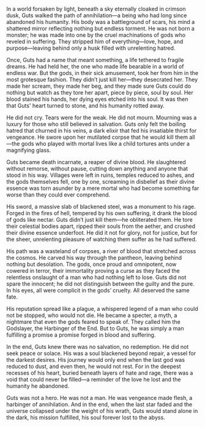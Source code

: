 In a world forsaken by light, beneath a sky eternally cloaked in crimson dusk, Guts walked the path of annihilation—a being who had long since abandoned his humanity. His body was a battleground of scars, his mind a shattered mirror reflecting nothing but endless torment. He was not born a monster; he was made into one by the cruel machinations of gods who reveled in suffering. They stripped him of everything—love, hope, and purpose—leaving behind only a husk filled with unrelenting hatred.

Once, Guts had a name that meant something, a life tethered to fragile dreams. He had held her, the one who made life bearable in a world of endless war. But the gods, in their sick amusement, took her from him in the most grotesque fashion. They didn’t just kill her—they desecrated her. They made her scream, they made her beg, and they made sure Guts could do nothing but watch as they tore her apart, piece by piece, soul by soul. Her blood stained his hands, her dying eyes etched into his soul. It was then that Guts' heart turned to stone, and his humanity rotted away.

He did not cry. Tears were for the weak. He did not mourn. Mourning was a luxury for those who still believed in salvation. Guts only felt the boiling hatred that churned in his veins, a dark elixir that fed his insatiable thirst for vengeance. He swore upon her mutilated corpse that he would kill them all—the gods who played with mortal lives like a child tortures ants under a magnifying glass.

Guts became death incarnate, a reaper of divine blood. He slaughtered without remorse, without pause, cutting down anything and anyone that stood in his way. Villages were left in ruins, temples reduced to ashes, and the gods themselves fell, one by one, screaming in disbelief as their divine essence was torn asunder by a mere mortal who had become something far worse than they could ever comprehend.

His sword, a massive slab of blackened steel, was a monument to his rage. Forged in the fires of hell, tempered by his own suffering, it drank the blood of gods like nectar. Guts didn’t just kill them—he obliterated them. He tore their celestial bodies apart, ripped their souls from the aether, and crushed their divine essence underfoot. He did it not for glory, not for justice, but for the sheer, unrelenting pleasure of watching them suffer as he had suffered.

His path was a wasteland of corpses, a river of blood that stretched across the cosmos. He carved his way through the pantheon, leaving behind nothing but desolation. The gods, once proud and omnipotent, now cowered in terror, their immortality proving a curse as they faced the relentless onslaught of a man who had nothing left to lose. Guts did not spare the innocent; he did not distinguish between the guilty and the pure. In his eyes, all were complicit in the gods’ cruelty. All deserved the same fate.

His reputation spread like a plague, a whispered legend of a man who could not be stopped, who would not die. He became a specter, a myth, a nightmare that even the gods feared to speak of. They called him the Godslayer, the Harbinger of the End. But to Guts, he was simply a man fulfilling a promise a promise forged in blood and suffering.

In the end, Guts knew there was no salvation, no redemption. He did not seek peace or solace. His was a soul blackened beyond repair, a vessel for the darkest desires. His journey would only end when the last god was reduced to dust, and even then, he would not rest. For in the deepest recesses of his heart, buried beneath layers of hate and rage, there was a void that could never be filled—a reminder of the love he lost and the humanity he abandoned.

Guts was not a hero. He was not a man. He was vengeance made flesh, a harbinger of annihilation. And in the end, when the last star faded and the universe collapsed under the weight of his wrath, Guts would stand alone in the dark, his mission fulfilled, his soul forever lost to the abyss.
